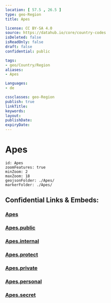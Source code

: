 ```yaml
---
location: [ 57.5 , 26.5 ] 
type: geo-Region
title: Apes

license: CC BY-SA 4.0
source: https://datahub.io/core/country-codes
isDeleted: false
isReadOnly: false
draft: false
confidential: public

tags:
- geo/Country/Region
aliases:
- Apes

Languages:
- de

cssclasses: geo-Region
publish: true
linkTitle: 
keywords: 
layout: 
publishDate: 
expiryDate: 
---
```


# Apes

```leaflet
id: Apes
zoomFeatures: true 
minZoom: 2 
maxZoom: 18
geojsonFolder: ./Apes/
markerFolder: ./Apes/
```


## Confidential Links & Embeds: 

### [Apes](/_Standards/Earth/Continent/Europe/Europe~North/Latvia/Counties/Apes.md) 

### [Apes.public](/_public/Earth/Continent/Europe/Europe~North/Latvia/Counties/Apes.public.md) 

### [Apes.internal](/_internal/Earth/Continent/Europe/Europe~North/Latvia/Counties/Apes.internal.md) 

### [Apes.protect](/_protect/Earth/Continent/Europe/Europe~North/Latvia/Counties/Apes.protect.md) 

### [Apes.private](/_private/Earth/Continent/Europe/Europe~North/Latvia/Counties/Apes.private.md) 

### [Apes.personal](/_personal/Earth/Continent/Europe/Europe~North/Latvia/Counties/Apes.personal.md) 

### [Apes.secret](/_secret/Earth/Continent/Europe/Europe~North/Latvia/Counties/Apes.secret.md)

